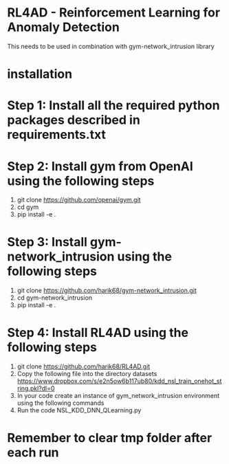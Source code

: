 # RL4AD - Reinforcement Learning for Anomaly Detection

This needs to be used in combination with gym-network_intrusion library

# installation
# Step 1: Install all the required python packages described in requirements.txt

# Step 2: Install gym from OpenAI using the following steps
1. git clone https://github.com/openai/gym.git
2. cd gym
3. pip install -e .

# Step 3: Install gym-network_intrusion using the following steps
1. git clone https://github.com/harik68/gym-network_intrusion.git
2. cd gym-network_intrusion
3. pip install -e .

# Step 4: Install RL4AD using the following steps
1. git clone https://github.com/harik68/RL4AD.git
2. Copy the following file into the directory datasets
   https://www.dropbox.com/s/e2n5ow6b117ub80/kdd_nsl_train_onehot_string.pkl?dl=0
3. In your code create an instance of gym_network_intrusion environment using the following commands
4. Run the code NSL_KDD_DNN_QLearning.py

# Remember to clear tmp folder after each run
